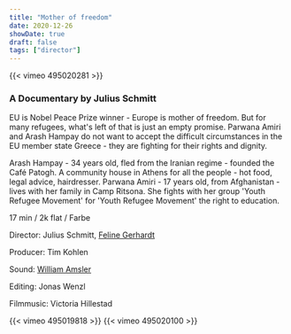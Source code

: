 ```yaml
---
title: "Mother of freedom"
date: 2020-12-26
showDate: true
draft: false
tags: ["director"]
---
```


{{< vimeo 495020281 >}}

### A Documentary by Julius Schmitt

EU is Nobel Peace Prize winner - Europe is mother of freedom. But for many refugees, what's left of that is just an empty promise. 
Parwana Amiri and  Arash Hampay do not want to accept the difficult circumstances in the EU member state Greece - they are fighting for their rights and dignity. 

Arash Hampay - 34 years old, fled from the Iranian regime - founded the Café Patogh. A community house in Athens for all the people - hot food, legal advice, hairdresser. 
Parwana Amiri - 17 years old, from Afghanistan - lives with her family in Camp Ritsona. She fights with her group 'Youth Refugee Movement' for 'Youth Refugee Movement' the right to education.

17 min / 2k flat / Farbe    

Director: Julius Schmitt, <a href="https://felinegerhardt.com/" target="_blank">Feline Gerhardt</a>

Producer: Tim Kohlen    

Sound: <a href="https://www.williamamsler.com/" target="_blank">William Amsler</a> 

Editing: Jonas Wenzl 

Filmmusic: Victoria Hillestad

{{< vimeo 495019818 >}}
{{< vimeo 495020100 >}}
